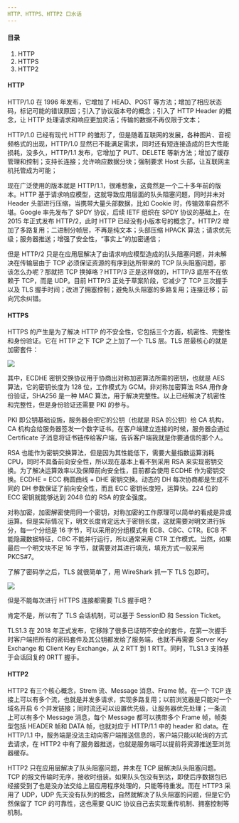 ```yaml
---
HTTP、HTTPS、HTTP2 口水话
---
```


#### 目录

1. HTTP
2. HTTPS
3. HTTP2

#### HTTP

HTTP/1.0 在 1996 年发布，它增加了 HEAD、POST 等方法；增加了相应状态码，标记可能的错误原因；引入了协议版本号的概念；引入了 HTTP Header 的概念，让 HTTP 处理请求和响应更加灵活；传输的数据不再仅限于文本；

HTTP/1.0 已经有现代 HTTP 的雏形了，但是随着互联网的发展，各种图片、音视频格式的出现，HTTP/1.0 显然已不能满足需求，同时还有短连接造成的巨大性能损耗，没多久，HTTP/1.1 发布，它增加了 PUT、DELETE 等新方法；增加了缓存管理和控制；支持长连接；允许响应数据分块；强制要求 Host 头部，让互联网主机托管成为可能；

现在广泛使用的版本就是 HTTP/1.1，很难想象，这竟然是一个二十多年前的版本。HTTP 基于请求响应模型，这就导致应用层面的队头阻塞问题，同时并未对 Header 头部进行压缩，当携带大量头部数据，比如 Cookie 时，传输效率自然不堪。Google 率先发布了 SPDY 协议，后续 IETF 组织在 SPDY 协议的基础上，在 2015 年正式发布 HTTP/2，此时 HTTP 已经没有小版本号的概念了。HTTP/2 增加了多路复用；二进制分帧层，不再是纯文本；头部压缩 HPACK 算法；请求优先级；服务器推送；增强了安全性，“事实上”的加密通信；

但是 HTTP/2 只是在应用层解决了由请求响应模型造成的队头阻塞问题，并未解决在传输层由于 TCP 必须保证资源的有序到达所带来的 TCP 队头阻塞问题，那该怎么办呢？那就把 TCP 换掉咯？HTTP/3 正是这样做的，HTTP/3 底层不在依赖于 TCP，而是 UDP。目前 HTTP/3 正处于草案阶段，它减少了 TCP 三次握手以及 TLS 握手时间；改进了拥塞控制；避免队头阻塞的多路复用；连接迁移；前向冗余纠错。

#### HTTPS

HTTPS 的产生是为了解决 HTTP 的不安全性，它包括三个方面，机密性、完整性和身份验证。它在 HTTP 之下 TCP 之上加了一个 TLS 层。TLS 层最核心的就是加密套件：

![](https://i.loli.net/2019/12/25/lXIRgqPwK8AYWa7.png)

其中，ECDHE 密钥交换协议用于协商出对称加密算法所需的密钥，也就是 AES 算法，它的密钥长度为 128 位，工作模式为 GCM。非对称加密算法 RSA 用作身份验证，SHA256 是一种 MAC 算法，用于解决完整性。以上已经解决了机密性和完整性，但是身份验证还需要 PKI 的参与。

PKI 即公钥基础设施，服务器会把它的公钥（也就是 RSA 的公钥）给 CA 机构，CA 机构会给服务器签发一个数字证书。在客户端建立连接的时候，服务器会通过 Certificate 子消息将证书链传给客户端，告诉客户端我就是你要通信的那个人。

RSA 也能作为密钥交换算法，但是因为其性能低下，需要大量指数运算消耗 CPU，同时不具备前向安全性，所以现在基本上看不到采用 RSA 来实现密钥交换。为了解决运算效率以及保障前向安全性，目前都会使用 ECDHE 作为密钥交换。ECDHE = ECC 椭圆曲线 + DHE 密钥交换。动态的 DH 每次协商都是生成不同的 DH 参数保证了前向安全性，而且 ECC 密钥长度短，运算快。224 位的 ECC 密钥就能够达到 2048 位的 RSA 的安全强度。

对称加密，加密解密使用同一个密钥，对称加密的工作原理可以简单的看成是异或运算。但是实际情况下，明文长度肯定远大于密钥长度，这就需要对明文进行拆分，每一个分组是 16 字节，可以采用的分组模式有 ECB、CBC、CTR。ECB 不能隐藏数据特征，CBC 不能并行运行，所以通常采用 CTR 工作模式。当然，如果最后一个明文块不足 16 字节，就需要对其进行填充，填充方式一般采用 PKCS#7。

了解了密码学之后，TLS 就很简单了，用 WireShark 抓一下 TLS 包即可。

![](https://i.loli.net/2019/12/25/zIEy8hkwqCPWAJj.png)

但是不能每次进行 HTTPS 连接都需要 TLS 握手吧？

肯定不是，所以有了 TLS 会话机制，可以基于 SessionID 和  Session Ticket。

TLS1.3 在 2018 年正式发布，它移除了很多已证明不安全的套件，在第一次握手时客户端把所有的密码套件及其公钥都发给了服务端，也就不再需要 Server Key Exchange 和 Client Key Exchange，从 2 RTT 到 1 RTT。同时，TLS1.3 支持基于会话回复的 0RTT 握手。

#### HTTP2

HTTP2 有三个核心概念，Strem 流、Message 消息、Frame 帧。在一个 TCP 连接上可以有多个流，也就是并发多请求，实现多路复用；以前浏览器是只能对一个域名开启 6 个并发链接；同时流还可以设置优先级，让服务器优先处理；一条流上可以有多个 Message 消息，每个 Message 都可以携带多个 Frame 帧，帧类型包括 HEADER 帧和 DATA 帧，也就对应于 HTTP/1.1 中的 header 和 data。在 HTTP/1.1 中，服务端是没法主动向客户端推送信息的，客户端只能以轮询的方式去请求，在 HTTP2 中有了服务器推送，也就是服务端可以提前将资源推送至浏览器缓存。

HTTP2 只在应用层解决了队头阻塞问题，并未在 TCP 层解决队头阻塞问题。TCP 的报文传输时无序，接收时组装。如果队头包没有到达，即使后序数据包已经接受到了也是没办法交给上层应用程序处理的，只能等待重发。而在 HTTP3 采用了 UDP，UDP 先天没有队列的概念，自然就解决了队头阻塞的问题，但是它仍然保留了 TCP 的可靠性，这也需要 QUIC 协议自己去实现重传机制、拥塞控制等机制。

